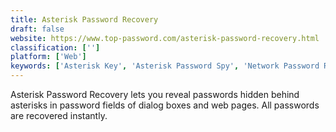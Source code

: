 ```yaml
---
title: Asterisk Password Recovery
draft: false 
website: https://www.top-password.com/asterisk-password-recovery.html
classification: ['']
platform: ['Web']
keywords: ['Asterisk Key', 'Asterisk Password Spy', 'Network Password Recovery', 'Password Decrypter', 'SpotAuditor Password Recovery Software']
---
```

Asterisk Password Recovery lets you reveal passwords hidden behind asterisks in password fields of dialog boxes and web pages. All passwords are recovered instantly.